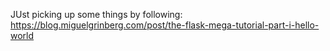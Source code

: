 JUst picking up some things by following:
  https://blog.miguelgrinberg.com/post/the-flask-mega-tutorial-part-i-hello-world
